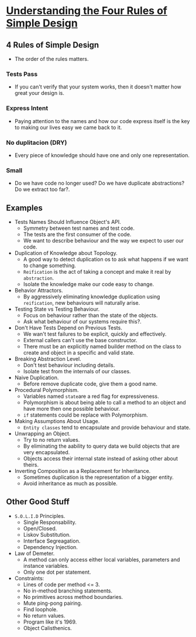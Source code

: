 # [Understanding the Four Rules of Simple Design](https://leanpub.com/4rulesofsimpledesign)

## 4 Rules of Simple Design

- The order of the rules matters.

### Tests Pass

- If you can't verify that your system works, then it doesn't matter how great your design is.

### Express Intent

- Paying attention to the names and how our code express itself is the key to making our lives easy we came back to it.

### No duplitacion (DRY)

- Every piece of knowledge should have one and only one representation.

### Small

- Do we have code no longer used? Do we have duplicate abstractions? Do we extract too far?.

## Examples

- Tests Names Should Influence Object's API.
  - Symmetry between test names and test code.
  - The tests are the first consumer of the code.
  - We want to describe behaviour and the way we expect to user our code.
- Duplication of Knowledge about Topology.
  - A good way to detect duplication os to ask what happens if we want to change something.
  - `Reification` is the act of taking a concept and make it real by `abstraction`.
  - Isolate the knowledge make our code easy to change.
- Behavior Attractors.
  - By aggressively eliminating knowledge duplication using `reification`, new behaviours will naturally arise.
- Testing State vs Testing Behaviour.
  - Focus on behaviour rather than the state of the objects.
  - Ask what behaviour of our systems require this?.
- Don't Have Tests Depend on Previous Tests.
  - We wan't test failures to be explicit, quickly and effectively.
  - External callers can't use the base constructor.
  - There must be an explicitly named builder method on the class to create and object in a specific and valid state.
- Breaking Abstraction Level.
  - Don't test behaviour including details.
  - Isolate test from the internals of our classes.
- Naive Duplication.
  - Before remove duplicate code, give them a good name.
- Procedural Polymorphism.
  - Variables named `state`are a red flag for expressiveness.
  - Polymorphism is about being able to call a method to an object and have more then one possible behaviour.
  - `if` statements could be replace with Polymorphism.
- Making Assumptions About Usage.
  - `Entity classes` tend to encapsulate and provide behaviour and state.
- Unwrapping an Object.
  - Try to no return values.
  - By eliminating the aability to query data we build objects that are very encapsulated.
  - Objects access their internal state instead of asking other about theirs.
- Inverting Composition as a Replacement for Inheritance.
  - Sometimes duplication is the representation of a bigger entity.
  - Avoid inheritance as much as possible.

## Other Good Stuff

- `S.O.L.I.D` Principles.
  - Single Responsability.
  - Open/Closed.
  - Liskov Substitution.
  - Interface Segreagation.
  - Dependency Injection.
- Law of Demeter.
  - A method can only access either local variables, parameters and instance variables.
  - Only one dot per statement.
- Constraints:
  - Lines of code per method <= 3.
  - No in-method branching statements.
  - No primitives across method boundaries.
  - Mute ping-pong pairing.
  - Find loophole.
  - No return values.
  - Program like it's 1969.
  - Object Calisthenics.